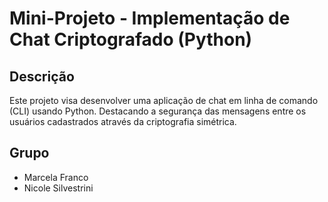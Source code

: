 # Mini-Projeto - Implementação de Chat Criptografado (Python)

## Descrição
Este projeto visa desenvolver uma aplicação de chat em linha de comando (CLI) usando Python. Destacando a segurança das mensagens entre os usuários cadastrados através da criptografia simétrica.

## Grupo
- Marcela Franco
- Nicole Silvestrini
